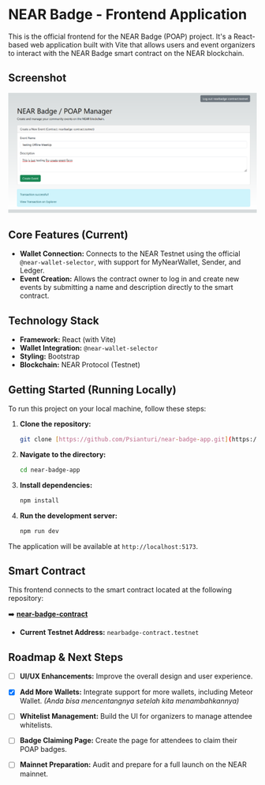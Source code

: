 # NEAR Badge - Frontend Application

This is the official frontend for the NEAR Badge (POAP) project. It's a React-based web application built with Vite that allows users and event organizers to interact with the NEAR Badge smart contract on the NEAR blockchain.

## Screenshot
![alt text](image-1.png)

## Core Features (Current)
- **Wallet Connection:** Connects to the NEAR Testnet using the official `@near-wallet-selector`, with support for MyNearWallet, Sender, and Ledger.
- **Event Creation:** Allows the contract owner to log in and create new events by submitting a name and description directly to the smart contract.

## Technology Stack
- **Framework:** React (with Vite)
- **Wallet Integration:** `@near-wallet-selector`
- **Styling:** Bootstrap
- **Blockchain:** NEAR Protocol (Testnet)

## Getting Started (Running Locally)

To run this project on your local machine, follow these steps:

1.  **Clone the repository:**
    ```bash
    git clone [https://github.com/Psianturi/near-badge-app.git](https://github.com/Psianturi/near-badge-app.git)
    ```
2.  **Navigate to the directory:**
    ```bash
    cd near-badge-app
    ```
3.  **Install dependencies:**
    ```bash
    npm install
    ```
4.  **Run the development server:**
    ```bash
    npm run dev
    ```
The application will be available at `http://localhost:5173`.

## Smart Contract
This frontend connects to the smart contract located at the following repository:

➡️ **[near-badge-contract](https://github.com/Psianturi/near-badge-contract)**

- **Current Testnet Address:** `nearbadge-contract.testnet`

## Roadmap & Next Steps
- [ ] **UI/UX Enhancements:** Improve the overall design and user experience.
- [x] **Add More Wallets:** Integrate support for more wallets, including Meteor Wallet. *(Anda bisa mencentangnya setelah kita menambahkannya)*
- [ ] **Whitelist Management:** Build the UI for organizers to manage attendee whitelists.
- [ ] **Badge Claiming Page:** Create the page for attendees to claim their POAP badges.
- [ ] **Mainnet Preparation:** Audit and prepare for a full launch on the NEAR mainnet.


